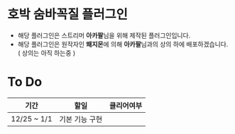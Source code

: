 # 호박 숨바꼭질 플러그인
- 해당 플러그인은 스트리머 **아카팔**님을 위해 제작된 플러그인입니다.
- 해당 플러그인은 원작자인 **뙈지몬**에 의해 **아카팔**님과의 상의 하에 배포하겠습니다. ( 상의는 아직 하는중 )

# To Do
|기간|할일|클리어여부|
|:--:|:--:|:--:|
|12/25 ~ 1/1|기본 기능 구현||